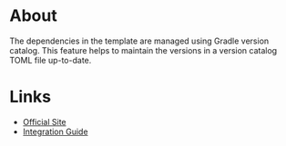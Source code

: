 # About

The dependencies in the template are managed using Gradle version catalog.
This feature helps to maintain the versions in a version catalog TOML file up-to-date.

# Links

- [Official Site](https://github.com/littlerobots/version-catalog-update-plugin)
- [Integration Guide](https://github.com/littlerobots/version-catalog-update-plugin?tab=readme-ov-file#getting-started)
